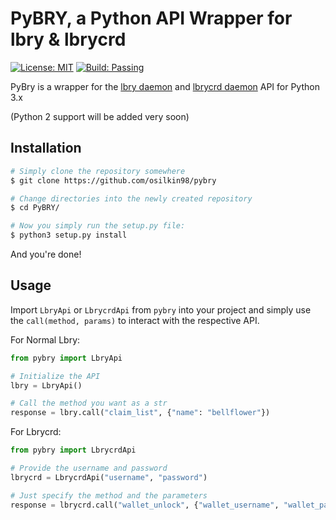 # PyBRY, a Python API Wrapper for lbry & lbrycrd

[![License: MIT](https://img.shields.io/badge/License-MIT-yellow.svg)](https://opensource.org/licenses/MIT)
[![Build: Passing](https://img.shields.io/badge/build-passing-brightgreen.svg)]()

PyBry is a wrapper for the [lbry daemon](https://github.com/lbryio/lbry) and 
[lbrycrd daemon](https://github.com/lbryio/lbrycrd) API for Python 3.x

(Python 2 support will be added very soon)

## Installation
```bash
# Simply clone the repository somewhere
$ git clone https://github.com/osilkin98/pybry

# Change directories into the newly created repository
$ cd PyBRY/

# Now you simply run the setup.py file:
$ python3 setup.py install
```

And you're done!


## Usage

Import `LbryApi` or `LbrycrdApi` from `pybry` into your project and simply use the 
`call(method, params)` to interact with the respective API.


For Normal Lbry:

```python
from pybry import LbryApi

# Initialize the API
lbry = LbryApi()

# Call the method you want as a str
response = lbry.call("claim_list", {"name": "bellflower"})
```

For Lbrycrd:
```python
from pybry import LbrycrdApi

# Provide the username and password
lbrycrd = LbrycrdApi("username", "password")

# Just specify the method and the parameters
response = lbrycrd.call("wallet_unlock", {"wallet_username", "wallet_password"})

```
